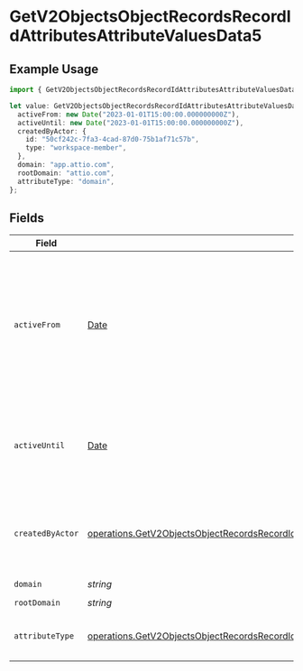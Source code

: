 # GetV2ObjectsObjectRecordsRecordIdAttributesAttributeValuesData5

## Example Usage

```typescript
import { GetV2ObjectsObjectRecordsRecordIdAttributesAttributeValuesData5 } from "attio-js/models/operations";

let value: GetV2ObjectsObjectRecordsRecordIdAttributesAttributeValuesData5 = {
  activeFrom: new Date("2023-01-01T15:00:00.000000000Z"),
  activeUntil: new Date("2023-01-01T15:00:00.000000000Z"),
  createdByActor: {
    id: "50cf242c-7fa3-4cad-87d0-75b1af71c57b",
    type: "workspace-member",
  },
  domain: "app.attio.com",
  rootDomain: "attio.com",
  attributeType: "domain",
};
```

## Fields

| Field                                                                                                                                                                                                                            | Type                                                                                                                                                                                                                             | Required                                                                                                                                                                                                                         | Description                                                                                                                                                                                                                      | Example                                                                                                                                                                                                                          |
| -------------------------------------------------------------------------------------------------------------------------------------------------------------------------------------------------------------------------------- | -------------------------------------------------------------------------------------------------------------------------------------------------------------------------------------------------------------------------------- | -------------------------------------------------------------------------------------------------------------------------------------------------------------------------------------------------------------------------------- | -------------------------------------------------------------------------------------------------------------------------------------------------------------------------------------------------------------------------------- | -------------------------------------------------------------------------------------------------------------------------------------------------------------------------------------------------------------------------------- |
| `activeFrom`                                                                                                                                                                                                                     | [Date](https://developer.mozilla.org/en-US/docs/Web/JavaScript/Reference/Global_Objects/Date)                                                                                                                                    | :heavy_check_mark:                                                                                                                                                                                                               | The point in time at which this value was made "active". `active_from` can be considered roughly analogous to `created_at`.                                                                                                      | 2023-01-01T15:00:00.000000000Z                                                                                                                                                                                                   |
| `activeUntil`                                                                                                                                                                                                                    | [Date](https://developer.mozilla.org/en-US/docs/Web/JavaScript/Reference/Global_Objects/Date)                                                                                                                                    | :heavy_check_mark:                                                                                                                                                                                                               | The point in time at which this value was deactivated. If `null`, the value is active.                                                                                                                                           | 2023-01-01T15:00:00.000000000Z                                                                                                                                                                                                   |
| `createdByActor`                                                                                                                                                                                                                 | [operations.GetV2ObjectsObjectRecordsRecordIdAttributesAttributeValuesDataRecordsResponseCreatedByActor](../../models/operations/getv2objectsobjectrecordsrecordidattributesattributevaluesdatarecordsresponsecreatedbyactor.md) | :heavy_check_mark:                                                                                                                                                                                                               | The actor that created this value.                                                                                                                                                                                               | {<br/>"type": "workspace-member",<br/>"id": "50cf242c-7fa3-4cad-87d0-75b1af71c57b"<br/>}                                                                                                                                         |
| `domain`                                                                                                                                                                                                                         | *string*                                                                                                                                                                                                                         | :heavy_check_mark:                                                                                                                                                                                                               | N/A                                                                                                                                                                                                                              | app.attio.com                                                                                                                                                                                                                    |
| `rootDomain`                                                                                                                                                                                                                     | *string*                                                                                                                                                                                                                         | :heavy_check_mark:                                                                                                                                                                                                               | N/A                                                                                                                                                                                                                              | attio.com                                                                                                                                                                                                                        |
| `attributeType`                                                                                                                                                                                                                  | [operations.GetV2ObjectsObjectRecordsRecordIdAttributesAttributeValuesDataRecordsResponseAttributeType](../../models/operations/getv2objectsobjectrecordsrecordidattributesattributevaluesdatarecordsresponseattributetype.md)   | :heavy_check_mark:                                                                                                                                                                                                               | The attribute type of the value.                                                                                                                                                                                                 | domain                                                                                                                                                                                                                           |